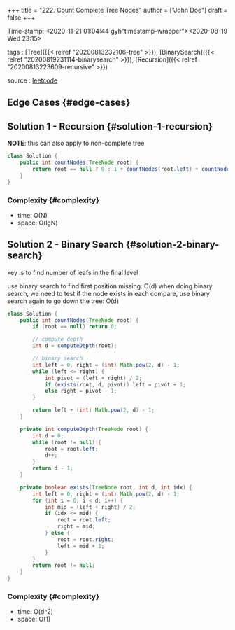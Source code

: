 +++
title = "222. Count Complete Tree Nodes"
author = ["John Doe"]
draft = false
+++

Time-stamp: <2020-11-21 01:04:44 gyh"timestamp-wrapper"><span class="timestamp">&lt;2020-08-19 Wed 23:15&gt;</span></span>

tags
: [Tree]({{< relref "20200813232106-tree" >}}), [BinarySearch]({{< relref "20200819231114-binarysearch" >}}), [Recursion]({{< relref "20200813223609-recursive" >}})

source
: [leetcode](https://leetcode.com/problems/count-complete-tree-nodes/)


## Edge Cases {#edge-cases}


## Solution 1 - Recursion {#solution-1-recursion}

****NOTE****: this can also apply to non-complete tree

```java
class Solution {
    public int countNodes(TreeNode root) {
        return root == null ? 0 : 1 + countNodes(root.left) + countNodes(root.right);
    }
}
```


### Complexity {#complexity}

-   time: O(N)
-   space: O(lgN)


## Solution 2 - Binary Search {#solution-2-binary-search}

key is to find number of leafs in the final level

use binary search to find first position missing: O(d)
when doing binary search, we need to test if the node exists in each compare, use binary search again to go down the tree: O(d)

```java
class Solution {
    public int countNodes(TreeNode root) {
        if (root == null) return 0;

        // compute depth
        int d = computeDepth(root);

        // binary search
        int left = 0, right = (int) Math.pow(2, d) - 1;
        while (left <= right) {
            int pivot = (left + right) / 2;
            if (exists(root, d, pivot)) left = pivot + 1;
            else right = pivot - 1;
        }

        return left + (int) Math.pow(2, d) - 1;
    }

    private int computeDepth(TreeNode root) {
        int d = 0;
        while (root != null) {
            root = root.left;
            d++;
        }
        return d - 1;
    }

    private boolean exists(TreeNode root, int d, int idx) {
        int left = 0, right = (int) Math.pow(2, d) - 1;
        for (int i = 0; i < d; i++) {
            int mid = (left + right) / 2;
            if (idx <= mid) {
                root = root.left;
                right = mid;
            } else {
                root = root.right;
                left = mid + 1;
            }
        }
        return root != null;
    }
}
```


### Complexity {#complexity}

-   time: O(d^2)
-   space: O(1)
